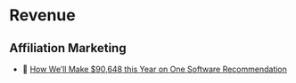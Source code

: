 # Revenue

## Affiliation Marketing

- 📖 [How We’ll Make $90,648 this Year on One Software Recommendation](https://www.growthmarketingpro.com/make-money-with-affiliate-marketing/)
